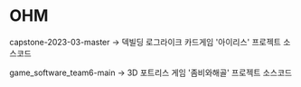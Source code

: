 # OHM
capstone-2023-03-master -> 덱빌딩 로그라이크 카드게임 '아이리스' 프로젝트 소스코드

game_software_team6-main -> 3D 포트리스 게임 '좀비와해골' 프로젝트 소스코드
